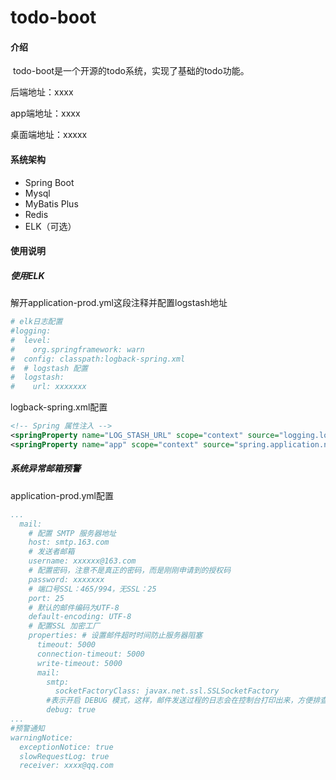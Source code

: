 # todo-boot

#### 介绍
​	todo-boot是一个开源的todo系统，实现了基础的todo功能。

后端地址：xxxx

app端地址：xxxx

桌面端地址：xxxxx

#### 系统架构
- Spring Boot
- Mysql
- MyBatis Plus
- Redis
- ELK（可选）

#### 使用说明

##### 使用ELK

解开application-prod.yml这段注释并配置logstash地址

```yml
# elk日志配置
#logging:
#  level:
#    org.springframework: warn
#  config: classpath:logback-spring.xml
#  # logstash 配置
#  logstash:
#    url: xxxxxxx
```

logback-spring.xml配置

```xml
<!-- Spring 属性注入 -->
<springProperty name="LOG_STASH_URL" scope="context" source="logging.logstash.url" defaultValue="192.168.31.114:4560"/>
<springProperty name="app" scope="context" source="spring.application.name" defaultValue="springboot-server"/>
```

##### 系统异常邮箱预警

application-prod.yml配置

```yaml
...
  mail:
    # 配置 SMTP 服务器地址
    host: smtp.163.com
    # 发送者邮箱
    username: xxxxxx@163.com
    # 配置密码，注意不是真正的密码，而是刚刚申请到的授权码
    password: xxxxxxx
    # 端口号SSL：465/994，无SSL：25
    port: 25
    # 默认的邮件编码为UTF-8
    default-encoding: UTF-8
    # 配置SSL 加密工厂
    properties: # 设置邮件超时时间防止服务器阻塞
      timeout: 5000
      connection-timeout: 5000
      write-timeout: 5000
      mail:
        smtp:
          socketFactoryClass: javax.net.ssl.SSLSocketFactory
        #表示开启 DEBUG 模式，这样，邮件发送过程的日志会在控制台打印出来，方便排查错误
        debug: true
...
#预警通知
warningNotice:
  exceptionNotice: true
  slowRequestLog: true
  receiver: xxxx@qq.com
```